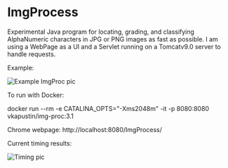 # ImgProcess
Experimental Java program for locating, grading, and classifying AlphaNumeric characters in JPG or PNG images as fast as possible. 
I am using a WebPage as a UI and a Servlet running on a Tomcatv9.0 server to handle requests.

Example:

![Example ImgProc pic](https://imgur.com/Z5ofc5a.png)

To run with Docker:

docker run --rm -e CATALINA_OPTS="-Xms2048m" -it -p 8080:8080 vkapustin/img-proc:3.1

Chrome webpage: http://localhost:8080/ImgProcess/

Current timing results:

![Timing pic](https://i.imgur.com/iF5eRQY.png)


